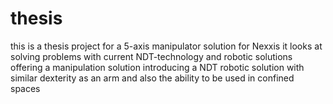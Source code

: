 # thesis
this is a thesis project for a 5-axis manipulator solution for Nexxis
it looks at solving problems with current NDT-technology and robotic solutions
offering a manipulation solution introducing a NDT robotic solution with similar dexterity as an arm and also the ability to be used in confined spaces
